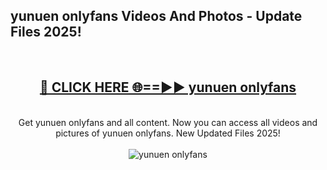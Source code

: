 <h2>yunuen onlyfans Videos And Photos - Update Files 2025!</h2>
<br>
<div align="center">
<h2><a href="https://linkcuts.com/hfmhzwbr" rel="nofollow">🔴 CLICK HERE 🌐==►► yunuen onlyfans</a></h2>
<br>
Get yunuen onlyfans and all content. Now you can access all videos and pictures of yunuen onlyfans. New Updated Files 2025!
<br>
<br>
<a href="https://linkcuts.com/hfmhzwbr" rel="nofollow" data-target="animated-image.originalLink"><img src="https://i.ibb.co.com/WyWwxjT/player-gif2.gif" alt="yunuen onlyfans" style="max-width: 100%; display: inline-block;" data-target="animated-image.originalImage"></a>
</div>
<br>